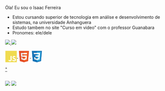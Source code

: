 Óla! Eu sou o Isaac Ferreira

-  Estou cursando superior de tecnologia em análise e desenvolvimento de sistemas, na universidade Anhanguera 
-  Estudo tambem no site "Curso em video" com o professor Guanabara 
-  Pronomes: ele/dele

<div>

<a href="https://github.com/Ferreiraisaac/Isaac-ferreira-/edit/main/README.md ">
<img heigth="188em" src="https://github-readme-stats.vercel.app/api?username=IsaacFerreira&show_icons=true&bg_color=00000000"/>

<img heigth="188em" src="https://github-readme-stats.vercel.app/api/top-langs/?username=IsaacFerreira&layout=compact&langs_count-16&theme=dracula" />

</div>

<div style="display: inline_block"><br>
<img align="center" alt="Isaac.Js" height="38" widht="40" src="https://raw.githubusercontent.com/devicons/devicon/master/icons/javascript/javascript-plain.svg">
<img align="center" alt="Isaac.Js" height="38" widht="40" src="https://raw.githubusercontent.com/devicons/devicon/master/icons/html5/html5-original.svg">
<img align="center" alt="Isaac.Js" height="38" widht="40" src="https://raw.githubusercontent.com/devicons/devicon/master/icons/css3/css3-original.svg">




 "
</div>

##

<div>
<a href=" " target="_blank"><img src="https://img.shields.io/badge/Gmail-D14836?style=for-the-badge&logo=gmail&logoColor=white"></a>
<a href=" " target="_blank"><img src="https://github.com/user-attachments/assets/775c3981-c58e-490a-a228-775f980a8cbe " target="_blank"></a>


</div>
